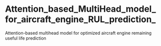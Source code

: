 # Attention_based_MultiHead_model_for_aircraft_engine_RUL_prediction_
Attention-based multihead model for optimized aircraft engine remaining useful life prediction

